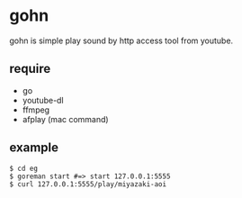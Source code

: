# gohn

gohn is simple play sound by http access tool from youtube.

## require

* go
* youtube-dl
* ffmpeg
* afplay (mac command)

## example

```
$ cd eg
$ goreman start #=> start 127.0.0.1:5555
$ curl 127.0.0.1:5555/play/miyazaki-aoi
```
